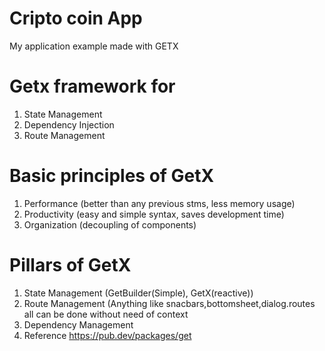 # Cripto coin App
 My application example made with GETX

# Getx framework for
1. State Management
2. Dependency Injection
3. Route Management

# Basic principles of GetX
1. Performance (better than any previous stms, less memory usage)
2. Productivity (easy and simple syntax, saves development time)
3. Organization (decoupling of components)


# Pillars of GetX
 1. State Management (GetBuilder(Simple), GetX(reactive))
2. Route Management (Anything like snacbars,bottomsheet,dialog.routes all can be done without need of context
3. Dependency Management
4. Reference https://pub.dev/packages/get
